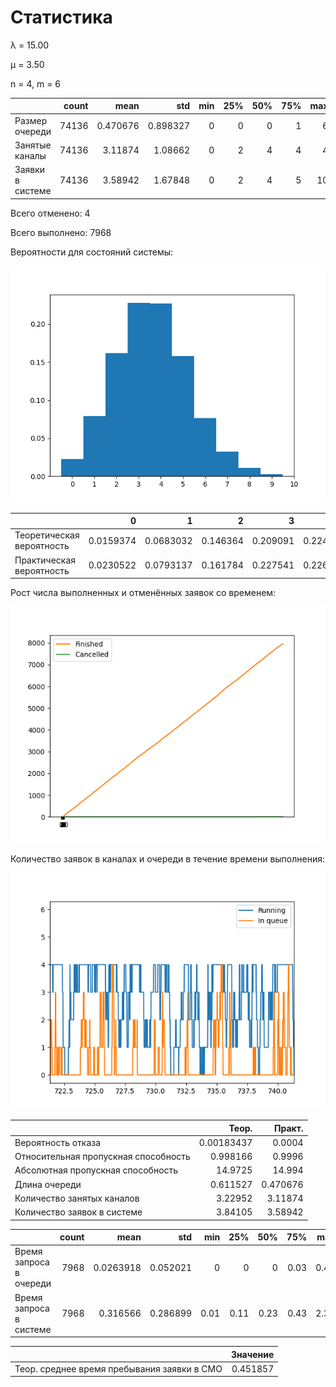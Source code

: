 # Статистика

λ = 15.00



μ = 3.50



n = 4, m = 6



|                  |   count |     mean |      std |   min |   25% |   50% |   75% |   max |
|:-----------------|--------:|---------:|---------:|------:|------:|------:|------:|------:|
| Размер очереди   |   74136 | 0.470676 | 0.898327 |     0 |     0 |     0 |     1 |     6 |
| Занятые каналы   |   74136 | 3.11874  | 1.08662  |     0 |     2 |     4 |     4 |     4 |
| Заявки в системе |   74136 | 3.58942  | 1.67848  |     0 |     2 |     4 |     5 |    10 |



Всего отменено: 4



Всего выполнено: 7968



Вероятности для состояний системы:

![hist](hists\11112021_185237.png)



|                           |         0 |         1 |        2 |        3 |        4 |        5 |         6 |         7 |         8 |          9 |          10 |
|:--------------------------|----------:|----------:|---------:|---------:|---------:|---------:|----------:|----------:|----------:|-----------:|------------:|
| Теоретическая вероятность | 0.0159374 | 0.0683032 | 0.146364 | 0.209091 | 0.224027 | 0.16802  | 0.0969345 | 0.0454381 | 0.0179361 | 0.00611457 | 0.00183437  |
| Практическая вероятность  | 0.0230522 | 0.0793137 | 0.161784 | 0.227541 | 0.226988 | 0.157993 | 0.0762248 | 0.0322515 | 0.011317  | 0.0029945  | 0.000539549 |



Рост числа выполненных и отменённых заявок со временем:

![graph](hists\11112021_185237-2.png)



Количество заявок в каналах и очереди в течение времени выполнения:

![graph](hists\11112021_185237-3.png)



|                                      |       Теор. |    Практ. |
|:-------------------------------------|------------:|----------:|
| Вероятность отказа                   |  0.00183437 |  0.0004   |
| Относительная пропускная способность |  0.998166   |  0.9996   |
| Абсолютная пропускная способность    | 14.9725     | 14.994    |
| Длина очереди                        |  0.611527   |  0.470676 |
| Количество занятых каналов           |  3.22952    |  3.11874  |
| Количество заявок в системе          |  3.84105    |  3.58942  |



|                         |   count |      mean |      std |   min |   25% |   50% |   75% |   max |
|:------------------------|--------:|----------:|---------:|------:|------:|------:|------:|------:|
| Время запроса в очереди |    7968 | 0.0263918 | 0.052021 |  0    |  0    |  0    |  0.03 |  0.42 |
| Время запроса в системе |    7968 | 0.316566  | 0.286899 |  0.01 |  0.11 |  0.23 |  0.43 |  2.34 |



|                                             |   Значение |
|:--------------------------------------------|-----------:|
| Теор. среднее время пребывания заявки в СМО |   0.451857 |



